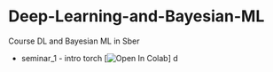 # Deep-Learning-and-Bayesian-ML
Course DL and Bayesian ML in Sber 
- seminar_1 - intro torch [![Open In Colab](./week_1/seminar1_pytorch_basics.ipynb)]
d
